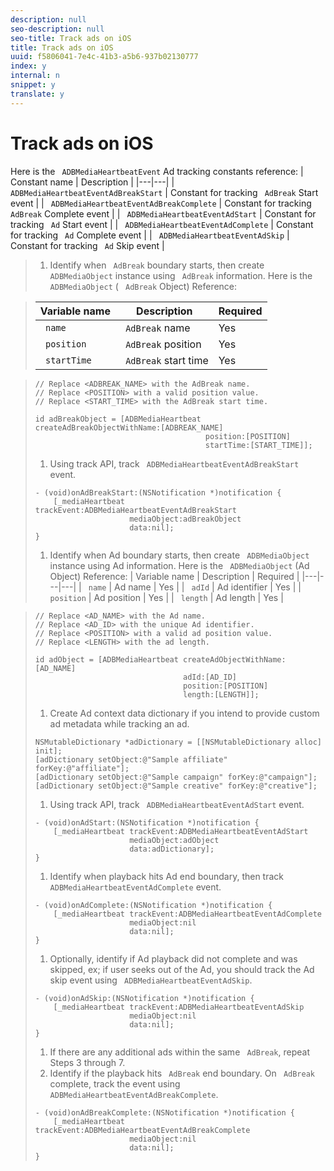 ```yaml
---
description: null
seo-description: null
seo-title: Track ads on iOS
title: Track ads on iOS
uuid: f5806041-7e4c-41b3-a5b6-937b02130777
index: y
internal: n
snippet: y
translate: y
---
```


# Track ads on iOS

Here is the ` ADBMediaHeartbeatEvent` Ad tracking constants reference: 
|  Constant name  | Description  |
|---|---|
|  ` ADBMediaHeartbeatEventAdBreakStart`  | Constant for tracking ` AdBreak` Start event  |
|  ` ADBMediaHeartbeatEventAdBreakComplete`  | Constant for tracking ` AdBreak` Complete event  |
|  ` ADBMediaHeartbeatEventAdStart`  | Constant for tracking ` Ad` Start event  |
|  ` ADBMediaHeartbeatEventAdComplete`  | Constant for tracking ` Ad` Complete event  |
|  ` ADBMediaHeartbeatEventAdSkip`  | Constant for tracking ` Ad` Skip event  |


>1. Identify when ` AdBreak` boundary starts, then create ` ADBMediaObject` instance using ` AdBreak` information.
>   Here is the ` ADBMediaObject` ( ` AdBreak` Object) Reference: 

>   |  Variable name  | Description  | Required  |
>   |---|---|---|
>   |  ` name`  | ` AdBreak` name  | Yes  |
>   |  ` position`  | ` AdBreak` position  | Yes  |
>   |  ` startTime`  | ` AdBreak` start time  | Yes  |

>
>   ```
>   // Replace <ADBREAK_NAME> with the AdBreak name. 
>   // Replace <POSITION> with a valid position value. 
>   // Replace <START_TIME> with the AdBreak start time. 
>    
>   id adBreakObject = [ADBMediaHeartbeat createAdBreakObjectWithName:[ADBREAK_NAME] 
>                                         position:[POSITION]  
>                                         startTime:[START_TIME]]; 
>   
>   ```
>
>1. Using track API, track ` ADBMediaHeartbeatEventAdBreakStart` event.
>
>   ```
>   - (void)onAdBreakStart:(NSNotification *)notification { 
>       [_mediaHeartbeat trackEvent:ADBMediaHeartbeatEventAdBreakStart  
>                        mediaObject:adBreakObject  
>                        data:nil]; 
>   } 
>   
>   ```
>
>1. Identify when Ad boundary starts, then create ` ADBMediaObject` instance using Ad information.
>   Here is the ` ADBMediaObject` (Ad Object) Reference: 
>   |  Variable name  | Description  | Required  |
>   |---|---|---|
>   |  ` name`  | Ad name  | Yes  |
>   |  ` adId`  | Ad identifier  | Yes  |
>   |  ` position`  | Ad position  | Yes  |
>   |  ` length`  | Ad length  | Yes  |

>
>   ```
>   // Replace <AD_NAME> with the Ad name. 
>   // Replace <AD_ID> with the unique Ad identifier. 
>   // Replace <POSITION> with a valid ad position value. 
>   // Replace <LENGTH> with the ad length. 
>    
>   id adObject = [ADBMediaHeartbeat createAdObjectWithName:[AD_NAME] 
>                                    adId:[AD_ID] 
>                                    position:[POSITION] 
>                                    length:[LENGTH]]; 
>   
>   ```
>
>1. Create Ad context data dictionary if you intend to provide custom ad metadata while tracking an ad.
>
>   ```
>   NSMutableDictionary *adDictionary = [[NSMutableDictionary alloc] init]; 
>   [adDictionary setObject:@"Sample affiliate" forKey:@"affiliate"]; 
>   [adDictionary setObject:@"Sample campaign" forKey:@"campaign"]; 
>   [adDictionary setObject:@"Sample creative" forKey:@"creative"];
>   ```
>
>1. Using track API, track ` ADBMediaHeartbeatEventAdStart` event.
>
>   ```
>   - (void)onAdStart:(NSNotification *)notification { 
>       [_mediaHeartbeat trackEvent:ADBMediaHeartbeatEventAdStart  
>                        mediaObject:adObject  
>                        data:adDictionary]; 
>   } 
>   
>   ```
>
>1. Identify when playback hits Ad end boundary, then track ` ADBMediaHeartbeatEventAdComplete` event.
>
>   ```
>   - (void)onAdComplete:(NSNotification *)notification { 
>       [_mediaHeartbeat trackEvent:ADBMediaHeartbeatEventAdComplete  
>                        mediaObject:nil  
>                        data:nil]; 
>   }
>   ```
>
>1. Optionally, identify if Ad playback did not complete and was skipped, ex; if user seeks out of the Ad, you should track the Ad skip event using ` ADBMediaHeartbeatEventAdSkip`.
>
>   ```
>   - (void)onAdSkip:(NSNotification *)notification { 
>       [_mediaHeartbeat trackEvent:ADBMediaHeartbeatEventAdSkip  
>                        mediaObject:nil  
>                        data:nil]; 
>   } 
>   
>   ```
>
>1. If there are any additional ads within the same ` AdBreak`, repeat Steps 3 through 7.
>1. Identify if the playback hits ` AdBreak` end boundary. On ` AdBreak` complete, track the event using ` ADBMediaHeartbeatEventAdBreakComplete`.
>
>   ```
>   - (void)onAdBreakComplete:(NSNotification *)notification { 
>       [_mediaHeartbeat trackEvent:ADBMediaHeartbeatEventAdBreakComplete  
>                        mediaObject:nil  
>                        data:nil]; 
>   } 
>   
>   ```
>
